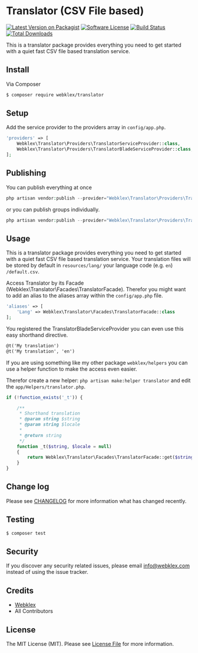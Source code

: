 # Translator (CSV File based)

[![Latest Version on Packagist][ico-version]][link-packagist]
[![Software License][ico-license]](LICENSE.md)
[![Build Status][ico-travis]][link-travis]
[![Total Downloads][ico-downloads]][link-downloads]

This is a translator package provides everything you need to get started with a quiet fast CSV file based translation service.

## Install

Via Composer

``` bash
$ composer require webklex/translator
```

## Setup

Add the service provider to the providers array in `config/app.php`.

``` php
'providers' => [
    Webklex\Translator\Providers\TranslatorServiceProvider::class,
    Webklex\Translator\Providers\TranslatorBladeServiceProvider::class,
];
```

## Publishing

You can publish everything at once

``` php
php artisan vendor:publish --provider="Webklex\Translator\Providers\TranslatorServiceProvider"
```

or you can publish groups individually.

``` php
php artisan vendor:publish --provider="Webklex\Translator\Providers\TranslatorServiceProvider" --tag="config"
```

## Usage

This is a translator package provides everything you need to get started with a quiet fast CSV file based translation service.
Your translation files will be stored by default in `resources/lang/` your language code (e.g. `en`) `/default.csv`.

Access Translator by its Facade (Webklex\Translator\Facades\TranslatorFacade). 
Therefor you might want to add an alias to the aliases array within the `config/app.php` file.

``` php
'aliases' => [
    'Lang' => Webklex\Translator\Facades\TranslatorFacade::class
];
```

You registered the TranslatorBladeServiceProvider you can even use this easy shorthand directive.

``` html
@t('My translation')
@t('My translation', 'en')
```

If you are using something like my other package `webklex/helpers` you can use a helper function to make the access even easier.

Therefor create a new helper: `php artisan make:helper translator` and edit the `app/Helpers/translator.php`.
``` php
if (!function_exists('_t')) {

    /**
     * Shorthand translation
     * @param string $string
     * @param string $locale
     *
     * @return string
     */
    function _t($string, $locale = null)
    {
        return Webklex\Translator\Facades\TranslatorFacade::get($string, $locale);
    }
}
```

## Change log

Please see [CHANGELOG](CHANGELOG.md) for more information what has changed recently.

## Testing

``` bash
$ composer test
```

## Security

If you discover any security related issues, please email info@webklex.com instead of using the issue tracker.

## Credits

- [Webklex][link-author]
- All Contributors

## License

The MIT License (MIT). Please see [License File](LICENSE.md) for more information.

[ico-version]: https://img.shields.io/packagist/v/Webklex/Translator.svg?style=flat-square
[ico-license]: https://img.shields.io/badge/license-MIT-brightgreen.svg?style=flat-square
[ico-travis]: https://img.shields.io/travis/Webklex/translator/master.svg?style=flat-square
[ico-scrutinizer]: https://img.shields.io/scrutinizer/coverage/g/Webklex/Translator.svg?style=flat-square
[ico-code-quality]: https://img.shields.io/scrutinizer/g/Webklex/Translator.svg?style=flat-square
[ico-downloads]: https://img.shields.io/packagist/dt/Webklex/Translator.svg?style=flat-square

[link-packagist]: https://packagist.org/packages/Webklex/Translator
[link-travis]: https://travis-ci.org/Webklex/Translator
[link-scrutinizer]: https://scrutinizer-ci.com/g/Webklex/Translator/code-structure
[link-code-quality]: https://scrutinizer-ci.com/g/Webklex/Translator
[link-downloads]: https://packagist.org/packages/Webklex/Translator
[link-author]: https://github.com/webklex